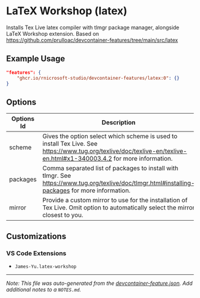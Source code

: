
# LaTeX Workshop (latex)

Installs Tex Live latex compiler with tlmgr package manager, alongside LaTeX Workshop extension. Based on https://github.com/prulloac/devcontainer-features/tree/main/src/latex

## Example Usage

```json
"features": {
    "ghcr.io/rnicrosoft-studio/devcontainer-features/latex:0": {}
}
```

## Options

| Options Id | Description | Type | Default Value |
|-----|-----|-----|-----|
| scheme | Gives the option select which scheme is used to install Tex Live. See https://www.tug.org/texlive/doc/texlive-en/texlive-en.html#x1-340003.4.2 for more information. | string | basic |
| packages | Comma separated list of packages to install with tlmgr. See https://www.tug.org/texlive/doc/tlmgr.html#installing-packages for more information. | string | - |
| mirror | Provide a custom mirror to use for the installation of Tex Live. Omit option to automatically select the mirror closest to you. | string | https://mirror.ctan.org/systems/texlive/tlnet/ |

## Customizations

### VS Code Extensions

- `James-Yu.latex-workshop`



---

_Note: This file was auto-generated from the [devcontainer-feature.json](https://github.com/rnicrosoft-studio/devcontainer-features/blob/main/src/latex/devcontainer-feature.json).  Add additional notes to a `NOTES.md`._
